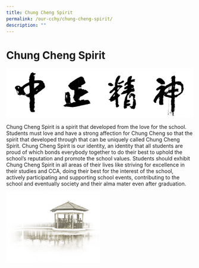 ```yaml
---
title: Chung Cheng Spirit
permalink: /our-cchy/chung-cheng-spirit/
description: ""
---
```

**Chung Cheng Spirit**
==================

![](/images/Chung%20Cheng%20High%20School%20Spirit.jpg)

Chung Cheng Spirit is a spirit that developed from the love for the school. Students must love and have a strong affection for Chung Cheng so that the spirit that developed through that can be uniquely called Chung Cheng Spirit. Chung Cheng Spirit is our identity, an identity that all students are proud of which bonds everybody together to do their best to uphold the school’s reputation and promote the school values. Students should exhibit Chung Cheng Spirit in all areas of their lives like striving for excellence in their studies and CCA, doing their best for the interest of the school, actively participating and supporting school events, contributing to the school and eventually society and their alma mater even after graduation.

<img src="/images/pavilion.png" 
     style="width:50%">